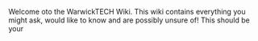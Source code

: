Welcome oto the WarwickTECH Wiki. This wiki contains everything you might ask, would like to know and are possibly unsure of! This should be your

